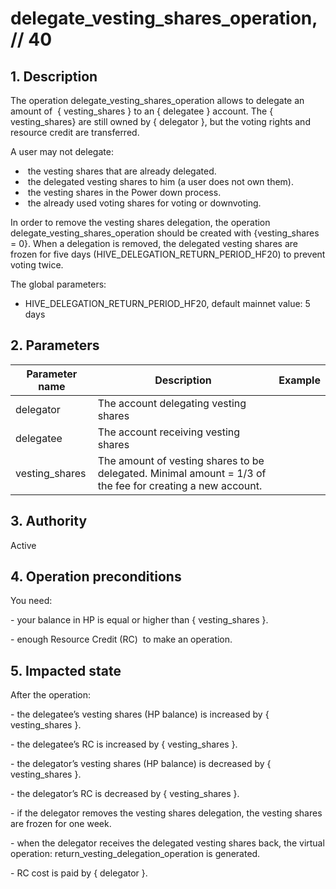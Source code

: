 # delegate\_vesting\_shares\_operation, // 40

## 1. Description

The operation delegate\_vesting\_shares\_operation allows to delegate an amount of  { vesting\_shares } to an { delegatee } account. The { vesting\_shares} are still owned by { delegator }, but the voting rights and resource credit are transferred.

A user may not delegate:

-  the vesting shares that are already delegated.
-  the delegated vesting shares to him (a user does not own them).
-  the vesting shares in the Power down process.
-  the already used voting shares for voting or downvoting.

In order to remove the vesting shares delegation, the operation delegate\_vesting\_shares\_operation should be created with {vesting\_shares = 0}. When a delegation is removed, the delegated vesting shares are frozen for five days (HIVE\_DELEGATION\_RETURN\_PERIOD\_HF20) to prevent voting twice.

The global parameters:

- HIVE\_DELEGATION\_RETURN\_PERIOD\_HF20, default mainnet value: 5 days


## 2. Parameters

| Parameter name | Description | Example |                                                                                                                              
| -------------- | ---------------------------------------------------------------------------------------------------------- | ------- |
| delegator       | The account delegating vesting shares                                                                     |         |
| delegatee       | The account receiving vesting shares                                                                      |         |
| vesting\_shares | The amount of vesting shares to be delegated. Minimal amount = 1/3 of the fee for creating a new account. |         |


## 3. Authority

Active


## 4. Operation preconditions

You need:

\- your balance in HP is equal or higher than { vesting\_shares }.

\- enough Resource Credit (RC)  to make an operation.


## 5. Impacted state

After the operation:

\- the delegatee’s vesting shares (HP balance) is increased by { vesting\_shares }.

\- the delegatee’s RC is increased by { vesting\_shares }.

\- the delegator’s vesting shares (HP balance) is decreased by { vesting\_shares }.

\- the delegator’s RC is decreased by { vesting\_shares }.

\- if the delegator removes the vesting shares delegation, the vesting shares are frozen for one week.

\- when the delegator receives the delegated vesting shares back, the virtual operation: return\_vesting\_delegation\_operation is generated.  

\- RC cost is paid by { delegator }.
